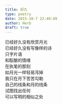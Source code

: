 ```yaml
---  
title: 好久  
type: poetry  
date: 2015-10-7 22:40:49  
author: Herb  
draft: true
---  
```

已经好久没有欣赏月光  
已经好久没有写像样的诗    
只字片语  
和酝酿的情绪  
在执笔的那刻  
如月光一样轻易泻掉    
我只在月下苦苦勾勒  
自己的线条和月的线条  
试图找出任何  
可以写明的相似之处